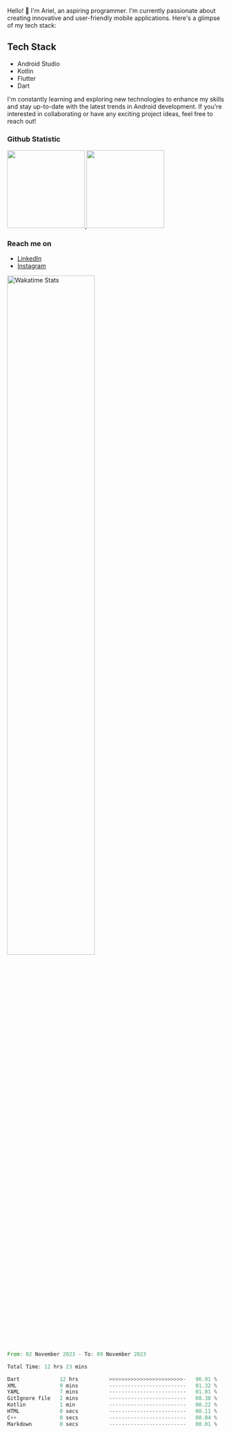 
Hello! 👋 I'm Ariel, an aspiring programmer. I'm currently passionate about creating innovative and user-friendly mobile applications. Here's a glimpse of my tech stack:

## Tech Stack

- Android Studio
- Kotlin
- Flutter
- Dart

I'm constantly learning and exploring new technologies to enhance my skills and stay up-to-date with the latest trends in Android development. If you're interested in collaborating or have any exciting project ideas, feel free to reach out!
  
### Github Statistic
<p align="left">
<a href="https://github.com/MattRiel">
  <img height="180em" src="https://github-readme-stats-eight-theta.vercel.app/api?username=MattRiel&show_icons=true&theme=algolia&include_all_commits=true&count_private=true"/>
  <img height="180em" src="https://github-readme-stats-eight-theta.vercel.app/api/top-langs/?username=dimasmds&layout=compact&langs_count=8&theme=algolia"/>
</a>
</p>

### Reach me on
- <a href="https://www.linkedin.com/in/arielmatius/">LinkedIn</a>
- <a href="https://www.instagram.com/arielmatius/">Instagram</a>

<img width="63.5%" src="https://github-readme-stats.vercel.app/api/wakatime?username=3a9424b2-a7e9-45b1-b004-c0da731ae6d1&layuout=compact&theme=nightowl&v=2&hide_border=true" alt="Wakatime Stats" />

<!--START_SECTION:waka-->

```rust
From: 02 November 2023 - To: 09 November 2023

Total Time: 12 hrs 23 mins

Dart             12 hrs          >>>>>>>>>>>>>>>>>>>>>>>>-   96.91 %
XML              9 mins          -------------------------   01.32 %
YAML             7 mins          -------------------------   01.01 %
GitIgnore file   2 mins          -------------------------   00.38 %
Kotlin           1 min           -------------------------   00.22 %
HTML             0 secs          -------------------------   00.11 %
C++              0 secs          -------------------------   00.04 %
Markdown         0 secs          -------------------------   00.01 %
```

<!--END_SECTION:waka-->
